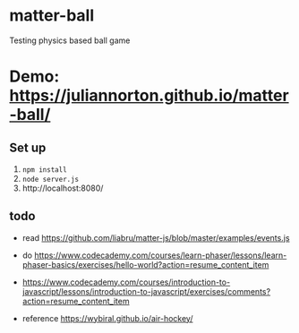 # matter-ball
 Testing physics based ball game
 
 # Demo: https://juliannorton.github.io/matter-ball/

## Set up

1. `npm install`
2. `node server.js`
3. http://localhost:8080/


## todo

* read https://github.com/liabru/matter-js/blob/master/examples/events.js

* do https://www.codecademy.com/courses/learn-phaser/lessons/learn-phaser-basics/exercises/hello-world?action=resume_content_item

* https://www.codecademy.com/courses/introduction-to-javascript/lessons/introduction-to-javascript/exercises/comments?action=resume_content_item

* reference https://wybiral.github.io/air-hockey/
